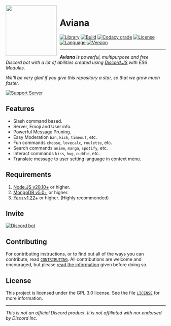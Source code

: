 <img width="160" height="160" align="left" style="float: left; margin: 0 10px 10px 0;" src="https://cdn.discordapp.com/avatars/614645495779819551/5a9c058af52f8824daf58ed06d4ccac7.png?size=4096">

# Aviana

[![Library][library]][discord.js docs]
[![Build][build]][continuous integration]
[![Codacy grade][codacy grade]][codacy]
[![License][license badge]][license]
[![Language]][language]
[![Version]][version]

---

<i>**Aviana** is powerful, multipurpose and free Discord bot with a lot of abilities created using [Discord.JS][discord.js github] with ES6 Modules.

We'll be very glad if you give this repository a star, so that we grow much faster.
</i>

[![Support Server][support server]][discord server]

## Features

-   Slash command based.
-   Server, Emoji and User info.
-   Powerful Message Pruning.
-   Easy Moderation `ban`, `kick`, `timeout`, etc.
-   Fun commands `choose`, `lovecalc`, `roulette`, etc.
-   Search commands `anime`, `manga`, `spotify`, etc.
-   Interact commands `kiss`, `hug`, `cuddle`, etc.
-   Translate message to user setting language in context menu.

## Requirements

1. [Node.JS v20.10+][node.js] or higher.
2. [MongoDB v5.0+][mongodb] or higher.
3. [Yarn v1.22+][yarn] or higher. (Highly recommended)

## Invite

[![Discord bot][discord bot]][top.gg]

## Contributing

For contributing instructions, or to find out all of the ways you can contribute, read [`CONTRIBUTING`][contributing]. All contributions are welcome and encouraged, but please [read the information][code of conduct] given before doing so.

## License

This project is licensed under the GPL 3.0 license. See the file [`LICENSE`][license] for more information.

---

<i>This is not an official Discord product. It is not affiliated with nor endorsed by Discord Inc.</i>

<!-- LINKS -->

[discord.js docs]: https://discord.js.org/#/
[continuous integration]: https://github.com/Rygent/Aviana/actions/workflows/continuous-integration.yml
[codacy]: https://app.codacy.com/gh/Rygent/Aviana/dashboard
[license]: ./LICENSE
[node.js]: https://nodejs.org/en/download
[mongodb]: https://www.mongodb.com/try/download/community
[yarn]: https://yarnpkg.com/en/docs/install
[discord.js github]: https://github.com/discordjs/discord.js
[discord server]: https://discord.gg/FD5MMabf8Y
[top.gg]: https://top.gg/bot/614645495779819551
[contributing]: ./.github/CONTRIBUTING.md
[code of conduct]: ./.github/CODE_OF_CONDUCT.md

<!-- BADGES -->

[library]: https://img.shields.io/badge/library-discord.js-5865f2?style=for-the-badge
[build]: https://img.shields.io/github/actions/workflow/status/Rygent/Aviana/continuous-integration.yml?logo=github&style=for-the-badge
[codacy grade]: https://img.shields.io/codacy/grade/f7c237153ea545059c7d0521e59def69/main?logo=codacy&style=for-the-badge
[license badge]: https://img.shields.io/github/license/Rygent/Aviana?style=for-the-badge
[language]: https://img.shields.io/github/languages/top/Rygent/Aviana?color=3178c6&logoColor=white&style=for-the-badge
[version]: https://img.shields.io/github/package-json/v/Rygent/Aviana?filename=apps%2Fbot%2Fpackage.json&style=for-the-badge&label=version&color=ff4949
[support server]: https://invidget.switchblade.xyz/FD5MMabf8Y
[discord bot]: https://top.gg/api/widget/614645495779819551.svg
